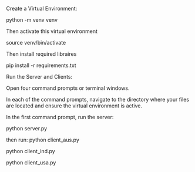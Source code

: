 Create a Virtual Environment:


python -m venv venv


Then activate this virtual environment 


source venv/bin/activate


Then install required libraires


pip install -r requirements.txt


Run the Server and Clients:



Open four command prompts or terminal windows.



In each of the command prompts, navigate to the directory where your files are located and ensure the virtual environment is active.



In the first command prompt, run the server: 

python server.py

then run: python client_aus.py 

python client_ind.py

python client_usa.py

